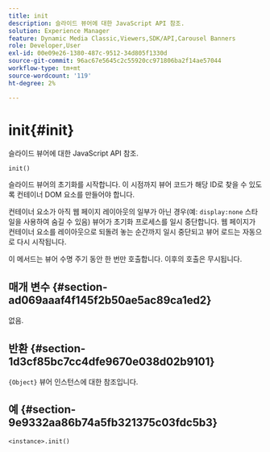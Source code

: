 ```yaml
---
title: init
description: 슬라이드 뷰어에 대한 JavaScript API 참조.
solution: Experience Manager
feature: Dynamic Media Classic,Viewers,SDK/API,Carousel Banners
role: Developer,User
exl-id: 00e09e26-1380-487c-9512-34d805f1330d
source-git-commit: 96ac67e5645c2c55920cc971806ba2f14ae57044
workflow-type: tm+mt
source-wordcount: '119'
ht-degree: 2%

---
```


# init{#init}

슬라이드 뷰어에 대한 JavaScript API 참조.

`init()`

슬라이드 뷰어의 초기화를 시작합니다. 이 시점까지 뷰어 코드가 해당 ID로 찾을 수 있도록 컨테이너 DOM 요소를 만들어야 합니다.

컨테이너 요소가 아직 웹 페이지 레이아웃의 일부가 아닌 경우(예: `display:none` 스타일을 사용하여 숨길 수 있음) 뷰어가 초기화 프로세스를 일시 중단합니다. 웹 페이지가 컨테이너 요소를 레이아웃으로 되돌려 놓는 순간까지 일시 중단되고 뷰어 로드는 자동으로 다시 시작됩니다.

이 메서드는 뷰어 수명 주기 동안 한 번만 호출합니다. 이후의 호출은 무시됩니다.

## 매개 변수 {#section-ad069aaaf4f145f2b50ae5ac89ca1ed2}

없음.

## 반환 {#section-1d3cf85bc7cc4dfe9670e038d02b9101}

`{Object}` 뷰어 인스턴스에 대한 참조입니다.

## 예 {#section-9e9332aa86b74a5fb321375c03fdc5b3}

```
<instance>.init()
```
